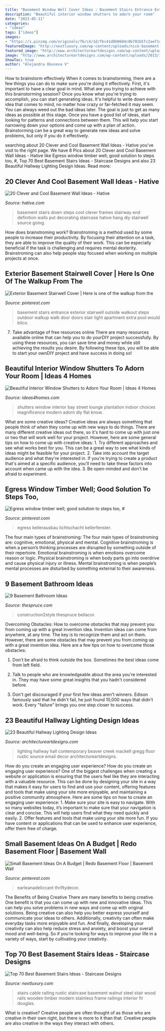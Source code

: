 ```yaml
---
title: "Basement Window Well Cover Ideas : Basement Stairs Entrance Exterior Stairwell Outside Walkout Steps Outdoor Walkup Walk Door Doors Stair Light Apartment Extra Pool Would Bilco"
description: "Beautiful interior window shutters to adorn your room"
date: "2023-05-11"
categories:
- "ideas"
tags: ["ideas"]
images:
- "https://i.pinimg.com/originals/fb/c4/1d/fbc41d8b0604c0b702b5fc2aef1cf56f.jpg"
featuredImage: "http://nextluxury.com/wp-content/uploads/nice-basement-staircase-interior-ideas.jpg"
featured_image: "http://www.architectureartdesigns.com/wp-content/uploads/2013/12/1641.jpg"
image: "http://www.architectureartdesigns.com/wp-content/uploads/2013/12/1641.jpg"
ShowToc: true
author: "Alejandra Okuneva V"
---
```



How to brainstorm effectively
When it comes to brainstorming, there are a few things you can do to make sure you're doing it effectively. First, it's important to have a clear goal in mind. What are you trying to achieve with this brainstorming session? Once you know what you're trying to accomplish, you can start generating ideas. It's helpful to write down every idea that comes to mind, no matter how crazy or far-fetched it may seem. You can always weed out the bad ideas later. The goal is just to get as many ideas as possible at this stage. Once you have a good list of ideas, start looking for patterns and connections between them. This will help you start narrowing down your options and come up with a plan of action. Brainstorming can be a great way to generate new ideas and solve problems, but only if you do it effectively.

	

		
searching about 20 Clever and Cool Basement Wall Ideas - Hative you've visit to the right page. We have 8 Pics about 20 Clever and Cool Basement Wall Ideas - Hative like Egress window timber well; good solution to steps too, #, Top 70 Best Basement Stairs Ideas - Staircase Designs and also 23 Beautiful Hallway Lighting Design Ideas. Read more:
		
    
## 20 Clever And Cool Basement Wall Ideas - Hative

<img loading=lazy src="https://hative.com/wp-content/uploads/2014/05/basement-wall-ideas/6-photo-wall-basement.jpg" onerror="this.onerror=null;this.src='https://tse4.mm.bing.net/th?id=OIP.ROvQT7L-4lhNAQJN3L0IpQHaLh&amp;pid=15.1';" alt="20 Clever and Cool Basement Wall Ideas - Hative">

_Source: hative.com_

>basement stairs down steps cool clever frames stairway end definition walls put decorating staircase hative hang diy stairwell source going. 

	

How does brainstroming work?
Brainstroming is a method used by some people to increase their productivity. By focusing their attention on a task, they are able to improve the quality of their work. This can be especially beneficial if the task is challenging and requires mental dexterity. Brainstroming can also help people stay focused when working on multiple projects at once.

    
## Exterior Basement Stairwell Cover | Here Is One Of The Walkup From The

<img loading=lazy src="https://i.pinimg.com/originals/fb/c4/1d/fbc41d8b0604c0b702b5fc2aef1cf56f.jpg" onerror="this.onerror=null;this.src='https://tse4.mm.bing.net/th?id=OIP.9y0MwZe2yG2TkBIHtLka1QAAAA&amp;pid=15.1';" alt="Exterior Basement Stairwell Cover | Here is one of the walkup from the">

_Source: pinterest.com_

>basement stairs entrance exterior stairwell outside walkout steps outdoor walkup walk door doors stair light apartment extra pool would bilco. 

	

7) Take advantage of free resources online
There are many resources available online that can help you to do yourDIY project successfully. By using these resources, you can save time and money while still achieving the results you desire. By following these tips, you will be able to start your ownDIY project and have success in doing so!

    
## Beautiful Interior Window Shutters To Adorn Your Room | Ideas 4 Homes

<img loading=lazy src="http://www.ideas4homes.com/wp-content/uploads/2015/09/Superb-Bay-Street-Lounge-Interior-Window-Shutters-Design-at-Modern-House-Schemes-1024x768.jpg" onerror="this.onerror=null;this.src='https://tse3.mm.bing.net/th?id=OIP.DMHZQnsjiAXcY92p4-5nfAHaFj&amp;pid=15.1';" alt="Beautiful Interior Window Shutters to Adorn Your Room | Ideas 4 Homes">

_Source: ideas4homes.com_

>shutters window interior bay street lounge plantation indoor choices magnificence modern adorn diy flat know. 

	

What are some creative ideas?
Creative ideas are always something that people think of when they come up with new ways to do things. There are many different creative ideas out there, so it's hard to come up with just one or two that will work well for your project. However, here are some general tips on how to come up with creative ideas: 1. Try different approaches and see what works best for you. This can be a great way to see what kinds of ideas might be feasible for your project. 2. Take into account the target audience and what they're interested in. If you're trying to create a product that's aimed at a specific audience, you'll need to take these factors into account when came up with the idea. 3. Be open-minded and don't be afraid to experiment.

    
## Egress Window Timber Well; Good Solution To Steps Too, #

<img loading=lazy src="https://i.pinimg.com/736x/4e/1e/4b/4e1e4b7afcd56f0241aacd73f2ae6eda.jpg" onerror="this.onerror=null;this.src='https://tse1.mm.bing.net/th?id=OIP.UjYRFZh8q9ZKtR0CbKqPwAHaJ3&amp;pid=15.1';" alt="Egress window timber well; good solution to steps too, #">

_Source: pinterest.com_

>egress kellerausbau lichtschacht kellerfenster. 

	

The four main types of brainstroming:
The four main types of brainstroming are: cognitive, emotional, physical and mental. Cognitive brainstroming is when a person’s thinking processes are disrupted by something outside of their repertoire. Emotional brainstroming is when emotions overcome reason or logic. Physical brainstroming is when body parts go into overdrive and cause physical injury or illness. Mental brainstroming is when people’s mental processes are disturbed by something external to their awareness.

    
## 9 Basement Bathroom Ideas

<img loading=lazy src="https://www.thespruce.com/thmb/FmR6QPgoltd4xwbzvAyKP9K_Fas=/0x670/filters:no_upscale():max_bytes(150000):strip_icc()/IMG_2169-683x1024-83a476f92a184993a9a5ce3cf66e7fac.jpg" onerror="this.onerror=null;this.src='https://tse4.mm.bing.net/th?id=OIP.Jq2LII-usqS6epao8L8psAAAAA&amp;pid=15.1';" alt="9 Basement Bathroom Ideas">

_Source: thespruce.com_

>construction2style thespruce bellacor. 

	

Overcoming Obstacles: How to overcome obstacles that may prevent you from coming up with a great invention idea.
Invention ideas can come from anywhere, at any time. The key is to recognize them and act on them. However, there are some obstacles that may prevent you from coming up with a great invention idea. Here are a few tips on how to overcome those obstacles:
1) Don't be afraid to think outside the box. Sometimes the best ideas come from left field.

2) Talk to people who are knowledgeable about the area you're interested in. They may have some great insights that you hadn't considered before.

3) Don't get discouraged if your first few ideas aren't winners. Edison famously said that he didn't fail, he just found 10,000 ways that didn't work. Every "failure" brings you one step closer to success.

    
## 23 Beautiful Hallway Lighting Design Ideas

<img loading=lazy src="http://www.architectureartdesigns.com/wp-content/uploads/2013/12/1641.jpg" onerror="this.onerror=null;this.src='https://tse1.mm.bing.net/th?id=OIP.4uFlgO0-CDfBhVt842FfkQHaK3&amp;pid=15.1';" alt="23 Beautiful Hallway Lighting Design Ideas">

_Source: architectureartdesigns.com_

>lighting hallway hall contemporary beaver creek mackell gregg floor rustic source email decor architectureartdesigns. 

	

How do you create an engaging user experience?
How do you create an engaging user experience? One of the biggest challenges when creating a website or application is ensuring that the users feel like they are interacting with a valuable resource. This can be done by designing your site in a way that makes it easy for users to find and use your content, offering features and tools that make using your site more enjoyable, and maintaining a positive community atmosphere. Here are some tips on how to create an engaging user experience: 1. Make sure your site is easy to navigate. With so many websites today, it’s important to make sure that your navigation is clear and concise. This will help users find what they need quickly and easily. 2. Offer features and tools that make using your site more fun. If you have content or applications that can be used to enhance user experience, offer them free of charge.

    
## Small Basement Ideas On A Budget | Redo Basement Floor | Basement Wall

<img loading=lazy src="https://i.pinimg.com/736x/0b/ef/ee/0befee4dcc741705a35ceb8e7c4590e6.jpg" onerror="this.onerror=null;this.src='https://tse2.mm.bing.net/th?id=OIP.rFfc3a1gcjcrkCXd8--hcQHaLH&amp;pid=15.1';" alt="Small Basement Ideas On A Budget | Redo Basement Floor | Basement Wall">

_Source: pinterest.com_

>earleanadeliccant thriftydecor. 

	

The Benefits of Being Creative
There are many benefits to being creative. One benefit is that you can come up with new and innovative ideas. This can help you solve problems in new ways and come up with original solutions. Being creative can also help you better express yourself and communicate your ideas to others. Additionally, creativity can often make everyday tasks more enjoyable and fun. And finally, developing your creativity can also help reduce stress and anxiety, and boost your overall mood and well-being. So if you’re looking for ways to improve your life in a variety of ways, start by cultivating your creativity.

    
## Top 70 Best Basement Stairs Ideas - Staircase Designs

<img loading=lazy src="http://nextluxury.com/wp-content/uploads/nice-basement-staircase-interior-ideas.jpg" onerror="this.onerror=null;this.src='https://tse1.mm.bing.net/th?id=OIP.B1GtFHRh7UDyBBuG2_dQ8AAAAA&amp;pid=15.1';" alt="Top 70 Best Basement Stairs Ideas - Staircase Designs">

_Source: nextluxury.com_

>stairs cable railing rustic staircase basement walnut steel stair wood rails wooden timber modern stainless frame railings interior fir douglas. 

	

What is creative?
Creative people are often thought of as those who are creative in their own right, but there is more to it than that. Creative people are also creative in the ways they interact with others.

